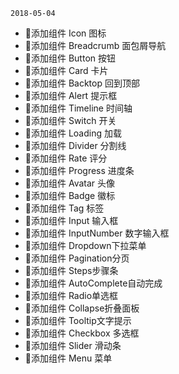 `2018-05-04`
  - 🌟添加组件 Icon 图标
  - 🌟添加组件 Breadcrumb 面包屑导航
  - 🌟添加组件 Button 按钮
  - 🌟添加组件 Card 卡片
  - 🌟添加组件 Backtop 回到顶部
  - 🌟添加组件 Alert 提示框
  - 🌟添加组件 Timeline 时间轴
  - 🌟添加组件 Switch 开关
  - 🌟添加组件 Loading 加载
  - 🌟添加组件 Divider 分割线
  - 🌟添加组件 Rate 评分
  - 🌟添加组件 Progress 进度条
  - 🌟添加组件 Avatar 头像
  - 🌟添加组件 Badge 徽标
  - 🌟添加组件 Tag 标签
  - 🌟添加组件 Input 输入框
  - 🌟添加组件 InputNumber 数字输入框
  - 🌟添加组件 Dropdown下拉菜单
  - 🌟添加组件 Pagination分页
  - 🌟添加组件 Steps步骤条
  - 🌟添加组件 AutoComplete自动完成
  - 🌟添加组件 Radio单选框
  - 🌟添加组件 Collapse折叠面板
  - 🌟添加组件 Tooltip文字提示
  - 🌟添加组件 Checkbox 多选框
  - 🌟添加组件 Slider 滑动条
  - 🌟添加组件 Menu 菜单